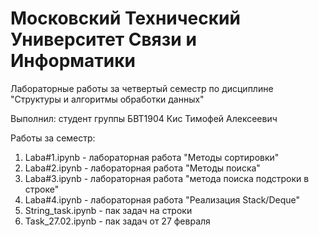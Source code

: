 # Московский Технический Университет Связи и Информатики
Лабораторные работы за четвертый семестр по дисциплине "Структуры и алгоритмы обработки данных"

Выполнил: студент группы БВТ1904 Кис Тимофей Алексеевич

Работы за семестр: 
1) Laba#1.ipynb - лабораторная работа "Методы сортировки"
2) Laba#2.ipynb - лабораторная работа "Методы поиска"
3) Laba#3.ipynb - лабораторная работа "метода поиска подстроки в строке"
4) Laba#4.ipynb - лабораторная работа "Реализация Stack/Deque"
5) String_task.ipynb - пак задач на строки
6) Task_27.02.ipynb - пак задач от 27 февраля
